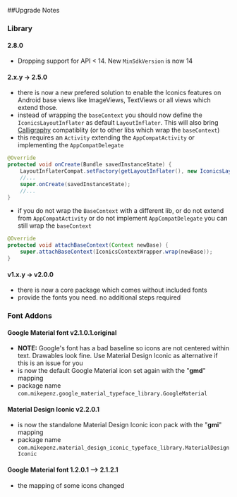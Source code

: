 ##Upgrade Notes

### Library
#### 2.8.0
* Dropping support for API < 14. New `MinSdkVersion` is now 14

#### 2.x.y -> 2.5.0
* there is now a new prefered solution to enable the Iconics features on Android base views like ImageViews, TextViews or all views which extend those.
 * instead of wrapping the `baseContext` you should now define the `IconicsLayoutInflater` as default `LayoutInflater`. This will also bring [Calligraphy](https://github.com/chrisjenx/Calligraphy) compatiblity (or to other libs which wrap the `baseContext`)
 * this requires an `Activity` extending the `AppCompatActivity` or implementing the `AppCompatDelegate`

```java
@Override
protected void onCreate(Bundle savedInstanceState) {
    LayoutInflaterCompat.setFactory(getLayoutInflater(), new IconicsLayoutInflater(getDelegate()));
    //...
    super.onCreate(savedInstanceState);
    //...
}
```

* if you do not wrap the `BaseContext` with a different lib, or do not extend from `AppCompatActivity` or do not implement `AppCompatDelegate` you can still wrap the `baseContext`

```java
@Override
protected void attachBaseContext(Context newBase) {
    super.attachBaseContext(IconicsContextWrapper.wrap(newBase));
}
```


#### v1.x.y -> v2.0.0
* there is now a core package which comes without included fonts
* provide the fonts you need. no additional steps required

### Font Addons
#### Google Material font v2.1.0.1.original
* **NOTE:** Google's font has a bad baseline so icons are not centered within text. Drawables look fine. Use Material Design Iconic as alternative if this is an issue for you
* is now the default Google Material icon set again with the "**gmd**" mapping
* package name `com.mikepenz.google_material_typeface_library.GoogleMaterial`
#### Material Design Iconic v2.2.0.1
* is now the standalone Material Design Iconic icon pack with the "**gmi**" mapping
* package name `com.mikepenz.material_design_iconic_typeface_library.MaterialDesignIconic`

#### Google Material font 1.2.0.1 --> 2.1.2.1
* the mapping of some icons changed